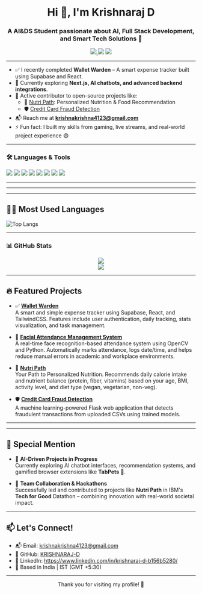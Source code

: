 <h1 align="center">Hi 👋, I'm Krishnaraj D</h1>
<h3 align="center">A AI&DS Student passionate about AI, Full Stack Development, and Smart Tech Solutions 🚀</h3>

<p align="center">

  <a href="mailto:krishnakrishna4123@gmail.com">
    <img src="https://img.shields.io/badge/Gmail-D14836?style=flat&logo=gmail&logoColor=white" />
  </a>
  <img src="https://img.shields.io/badge/CSE-Student-blue?style=flat-square" />
  <img src="https://img.shields.io/badge/India-Developer-yellowgreen?style=flat-square" />
</p>

---
- ✅ I recently completed **Wallet Warden** – A smart expense tracker built using Supabase and React.
- 🧠 Currently exploring **Next.js, AI chatbots, and advanced backend integrations**.
- 🌟 Active contributor to open-source projects like:
  - 🥗 [Nutri Path](https://github.com/KRISHNARAJ-D/Nutri-Path): Personalized Nutrition & Food Recommendation
  - 🛡️ [Credit Card Fraud Detection](https://github.com/KRISHNARAJ-D/CREDIT-CARD-FRAUD-DETECTION)
- 📬 Reach me at **krishnakrishna4123@gmail.com**
- ⚡ Fun fact: I built my skills from gaming, live streams, and real-world project experience 😄


---

### 🛠️ Languages & Tools
<p>
  <img src="https://img.shields.io/badge/Python-3776AB?style=for-the-badge&logo=python&logoColor=white" />
  <img src="https://img.shields.io/badge/Java-ED8B00?style=for-the-badge&logo=java&logoColor=white" />
  <img src="https://img.shields.io/badge/JavaScript-F7DF1E?style=for-the-badge&logo=javascript&logoColor=black" />
  <img src="https://img.shields.io/badge/React-20232A?style=for-the-badge&logo=react&logoColor=61DAFB" />
  <img src="https://img.shields.io/badge/Django-092E20?style=for-the-badge&logo=django&logoColor=white" />
  <img src="https://img.shields.io/badge/Supabase-3ECF8E?style=for-the-badge&logo=supabase&logoColor=white" />
  <img src="https://img.shields.io/badge/MongoDB-4EA94B?style=for-the-badge&logo=mongodb&logoColor=white" />
  <img src="https://img.shields.io/badge/Git-F05032?style=for-the-badge&logo=git&logoColor=white" />
</p>

---
---

---

## 🧑‍💻 Most Used Languages

![Top Langs](https://github-readme-stats.vercel.app/api/top-langs/?username=KRISHNARAJ-D&layout=compact&theme=tokyonight)

---
### 📊 GitHub Stats
<p align="center">
  <img src="https://github-readme-stats.vercel.app/api?username=KRISHNARAJ-D&show_icons=true&theme=tokyonight" />
  <br/>
  <img src="https://github-readme-streak-stats.herokuapp.com?user=KRISHNARAJ-D&theme=tokyonight" />
</p>

---


## 🔥 Featured Projects

- ✅ **[Wallet Warden](https://github.com/KRISHNARAJ-D/Wallet-Warden)**  
  A smart and simple expense tracker using Supabase, React, and TailwindCSS. Features include user authentication, daily tracking, stats visualization, and task management.

- 🧠 **[Facial Attendance Management System](https://github.com/Attendance-Management-System-Open-CV/Attendance-Management-System-using-OpenCV)**  
  A real-time face recognition-based attendance system using OpenCV and Python. Automatically marks attendance, logs date/time, and helps reduce manual errors in academic and workplace environments.

- 🥗 **[Nutri Path](https://github.com/KRISHNARAJ-D/Nutri-Path)**  
  Your Path to Personalized Nutrition. Recommends daily calorie intake and nutrient balance (protein, fiber, vitamins) based on your age, BMI, activity level, and diet type (vegan, vegetarian, non-veg).

- 🛡️ **[Credit Card Fraud Detection](https://github.com/KRISHNARAJ-D/CREDIT-CARD-FRAUD-DETECTION)**  
  A machine learning-powered Flask web application that detects fraudulent transactions from uploaded CSVs using trained models.

---

---

## 🌟 Special Mention

- 🤖 **AI-Driven Projects in Progress**  
  Currently exploring AI chatbot interfaces, recommendation systems, and gamified browser extensions like **TabPets** 🐾.

- 🤝 **Team Collaboration & Hackathons**  
  Successfully led and contributed to projects like **Nutri Path** in IBM's **Tech for Good** Datathon – combining innovation with real-world societal impact.

---

## 📫 Let's Connect!

- 📬 Email: krishnakrishna4123@gmail.com
- 🐙 GitHub: [KRISHNARAJ-D](https://github.com/KRISHNARAJ-D)
- 💼 LinkedIn: https://www.linkedin.com/in/krishnaraj-d-b156b5280/
- 📍 Based in India | IST (GMT +5:30)

---

<p align="center">Thank you for visiting my profile! 🌟</p>
